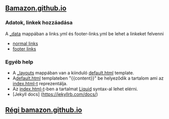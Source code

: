 ## [Bamazon.github.io](https://bamazon.github.io/)
### Adatok, linkek hozzáadása
A [_data](/_data) mappában a links.yml és footer-links.yml be lehet a linkeket felvenni
- [normal links](/_data/links.yml)
- [footer links](/_data/footer-links.yml)
### Egyéb help
- A [_layouts](/_layouts) mappában van a kiinduló [default.html](/_layouts/default.html) template.
- A[default.html](/_layouts/default.html) templateben "{{content}}" be helyeződik a tartalom ami az [index.html-t](/index.html) reprezentálja.
- Az [index.html-t](/index.html)-ben a tartalmat [Liquid](https://shopify.github.io/liquid/) syntax-al lehet elérni.
- [Jekyll docs] (https://jekyllrb.com/docs/)

## [Régi bamazon.github.io](https://bamazon.github.io/old.html)
